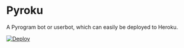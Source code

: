 # Pyroku
A Pyrogram bot or userbot, which can easily be deployed to Heroku.

[![Deploy](https://www.herokucdn.com/deploy/button.svg)](https://heroku.com/deploy?template=https://github.com/imran12ap76/inbot)
